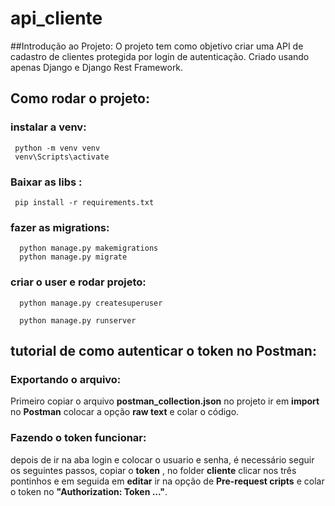 ﻿# api_cliente
 
##Introdução ao Projeto:
 O projeto tem como objetivo criar uma API de cadastro de clientes protegida por login de autenticação. Criado usando apenas Django e Django Rest Framework.

## Como rodar o projeto:
 ### instalar a venv:
 ```
  python -m venv venv 
  venv\Scripts\activate
 ```
 ### Baixar as libs :
 ```
  pip install -r requirements.txt
 ```
### fazer as migrations:
```
  python manage.py makemigrations
  python manage.py migrate 
```
### criar o user e rodar projeto:
```
  python manage.py createsuperuser 
```
```
  python manage.py runserver
```
## tutorial de como autenticar o token no Postman:
### Exportando o arquivo:
Primeiro copiar o arquivo **postman_collection.json** no projeto ir em **import** no **Postman** colocar a opção **raw text** e colar o código.
### Fazendo o token funcionar:
depois de ir na aba login e colocar o usuario e senha, é necessário seguir os seguintes passos, copiar o **token** , no folder **cliente** 
clicar nos três pontinhos e em seguida em **editar** ir na opção de **Pre-request cripts** e colar o token no **"Authorization: Token ..."**. 


